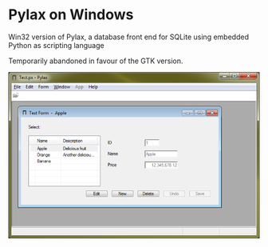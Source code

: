# Pylax on Windows
Win32 version of Pylax, a database front end for SQLite using embedded Python as scripting language

Temporarily abandoned in favour of the GTK version.


![example form screen shot](Screenshot.png)